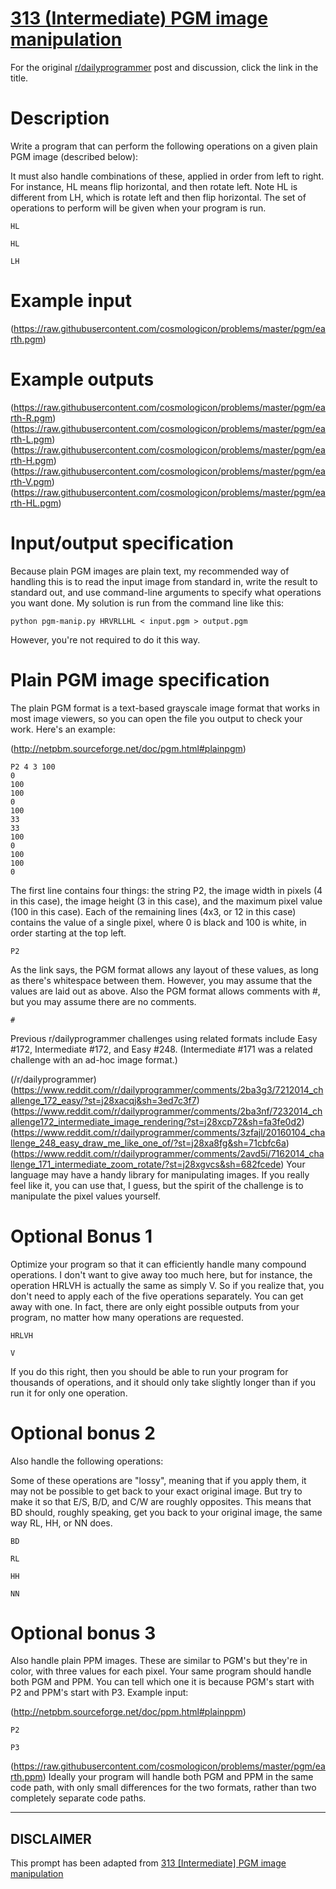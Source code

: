 # [313 (Intermediate) PGM image manipulation](https://www.reddit.com/r/dailyprogrammer/comments/68zsoo/20170503_challenge_313_intermediate_pgm_image/)

For the original [r/dailyprogrammer](https://www.reddit.com/r/dailyprogrammer/) post and discussion, click the link in the title.

# Description
Write a program that can perform the following operations on a given plain PGM image (described below):

It must also handle combinations of these, applied in order from left to right. For instance, HL means flip horizontal, and then rotate left. Note HL is different from LH, which is rotate left and then flip horizontal. The set of operations to perform will be given when your program is run.


```
HL
```

```
HL
```

```
LH
```
# Example input
(https://raw.githubusercontent.com/cosmologicon/problems/master/pgm/earth.pgm)
# Example outputs
(https://raw.githubusercontent.com/cosmologicon/problems/master/pgm/earth-R.pgm)
(https://raw.githubusercontent.com/cosmologicon/problems/master/pgm/earth-L.pgm)
(https://raw.githubusercontent.com/cosmologicon/problems/master/pgm/earth-H.pgm)
(https://raw.githubusercontent.com/cosmologicon/problems/master/pgm/earth-V.pgm)
(https://raw.githubusercontent.com/cosmologicon/problems/master/pgm/earth-HL.pgm)
# Input/output specification
Because plain PGM images are plain text, my recommended way of handling this is to read the input image from standard in, write the result to standard out, and use command-line arguments to specify what operations you want done. My solution is run from the command line like this:


```
python pgm-manip.py HRVRLLHL < input.pgm > output.pgm
```
However, you're not required to do it this way.

# Plain PGM image specification
The plain PGM format is a text-based grayscale image format that works in most image viewers, so you can open the file you output to check your work. Here's an example:

(http://netpbm.sourceforge.net/doc/pgm.html#plainpgm)

```
P2 4 3 100
0
100
100
0
100
33
33
100
0
100
100
0
```
The first line contains four things: the string P2, the image width in pixels (4 in this case), the image height (3 in this case), and the maximum pixel value (100 in this case). Each of the remaining lines (4x3, or 12 in this case) contains the value of a single pixel, where 0 is black and 100 is white, in order starting at the top left.


```
P2
```
As the link says, the PGM format allows any layout of these values, as long as there's whitespace between them. However, you may assume that the values are laid out as above. Also the PGM format allows comments with #, but you may assume there are no comments.


```
#
```
Previous r/dailyprogrammer challenges using related formats include Easy #172, Intermediate #172, and Easy #248. (Intermediate #171 was a related challenge with an ad-hoc image format.)

(/r/dailyprogrammer)
(https://www.reddit.com/r/dailyprogrammer/comments/2ba3g3/7212014_challenge_172_easy/?st=j28xacqj&sh=3ed7c3f7)
(https://www.reddit.com/r/dailyprogrammer/comments/2ba3nf/7232014_challenge172_intermediate_image_rendering/?st=j28xcp72&sh=fa3fe0d2)
(https://www.reddit.com/r/dailyprogrammer/comments/3zfajl/20160104_challenge_248_easy_draw_me_like_one_of/?st=j28xa8fg&sh=71cbfc6a)
(https://www.reddit.com/r/dailyprogrammer/comments/2avd5i/7162014_challenge_171_intermediate_zoom_rotate/?st=j28xgvcs&sh=682fcede)
Your language may have a handy library for manipulating images. If you really feel like it, you can use that, I guess, but the spirit of the challenge is to manipulate the pixel values yourself.

# Optional Bonus 1
Optimize your program so that it can efficiently handle many compound operations. I don't want to give away too much here, but for instance, the operation HRLVH is actually the same as simply V. So if you realize that, you don't need to apply each of the five operations separately. You can get away with one. In fact, there are only eight possible outputs from your program, no matter how many operations are requested.


```
HRLVH
```

```
V
```
If you do this right, then you should be able to run your program for thousands of operations, and it should only take slightly longer than if you run it for only one operation.

# Optional bonus 2
Also handle the following operations:

Some of these operations are "lossy", meaning that if you apply them, it may not be possible to get back to your exact original image. But try to make it so that E/S, B/D, and C/W are roughly opposites. This means that BD should, roughly speaking, get you back to your original image, the same way RL, HH, or NN does.


```
BD
```

```
RL
```

```
HH
```

```
NN
```
# Optional bonus 3
Also handle plain PPM images. These are similar to PGM's but they're in color, with three values for each pixel. Your same program should handle both PGM and PPM. You can tell which one it is because PGM's start with P2 and PPM's start with P3. Example input:

(http://netpbm.sourceforge.net/doc/ppm.html#plainppm)

```
P2
```

```
P3
```
(https://raw.githubusercontent.com/cosmologicon/problems/master/pgm/earth.ppm)
Ideally your program will handle both PGM and PPM in the same code path, with only small differences for the two formats, rather than two completely separate code paths.


----
## **DISCLAIMER**
This prompt has been adapted from [313 [Intermediate] PGM image manipulation](https://www.reddit.com/r/dailyprogrammer/comments/68zsoo/20170503_challenge_313_intermediate_pgm_image/
)
